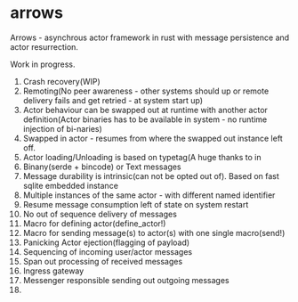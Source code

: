 # arrows
Arrows - asynchrous actor framework in rust with message persistence and actor resurrection.

Work in progress.
1) Crash recovery(WIP)
2) Remoting(No peer awareness - other systems should up or remote delivery fails and get retried - at system start up)
3) Actor behaviour can be swapped out at runtime with another actor definition(Actor binaries has to be available in system - no runtime injection of bi-naries)
4) Swapped in actor - resumes from where the swapped out instance left off.
5) Actor loading/Unloading is based on typetag(A huge thanks to in
6) Binany(serde + bincode) or Text messages
7) Message durability is intrinsic(can not be opted out of). Based on fast sqlite embedded instance 
8) Multiple instances of the same actor - with different named identifier
9) Resume message consumption left of state on system restart
10) No out of sequence delivery of messages 
11) Macro for defining actor(define_actor!)
12) Macro for sending message(s) to actor(s) with one single macro(send!)
13) Panicking Actor ejection(flagging of payload)
14) Sequencing of incoming user/actor messages
15) Span out processing of received messages 
16) Ingress gateway
17) Messenger responsible sending out outgoing messages
18) 
